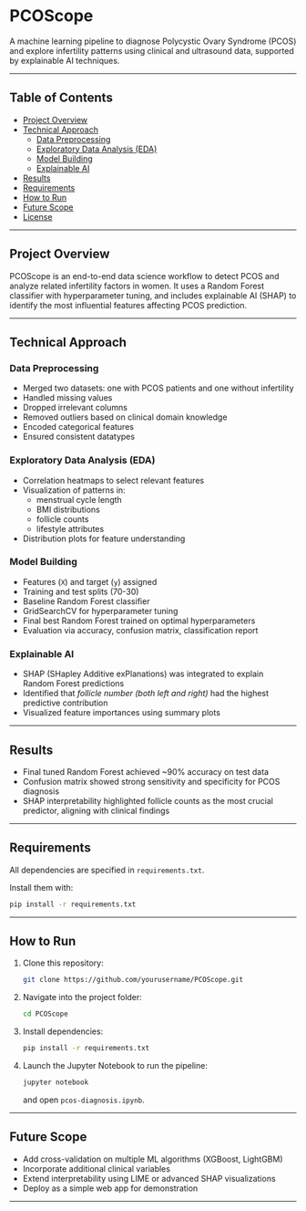 # PCOScope

A machine learning pipeline to diagnose Polycystic Ovary Syndrome (PCOS) and explore infertility patterns using clinical and ultrasound data, supported by explainable AI techniques.

---

## Table of Contents

- [Project Overview](#project-overview)
- [Technical Approach](#technical-approach)
  - [Data Preprocessing](#data-preprocessing)
  - [Exploratory Data Analysis (EDA)](#exploratory-data-analysis-eda)
  - [Model Building](#model-building)
  - [Explainable AI](#explainable-ai)
- [Results](#results)
- [Requirements](#requirements)
- [How to Run](#how-to-run)
- [Future Scope](#future-scope)
- [License](#license)

---

## Project Overview

PCOScope is an end-to-end data science workflow to detect PCOS and analyze related infertility factors in women. It uses a Random Forest classifier with hyperparameter tuning, and includes explainable AI (SHAP) to identify the most influential features affecting PCOS prediction.

---

## Technical Approach

### Data Preprocessing

- Merged two datasets: one with PCOS patients and one without infertility
- Handled missing values
- Dropped irrelevant columns
- Removed outliers based on clinical domain knowledge
- Encoded categorical features
- Ensured consistent datatypes

### Exploratory Data Analysis (EDA)

- Correlation heatmaps to select relevant features
- Visualization of patterns in:
  - menstrual cycle length
  - BMI distributions
  - follicle counts
  - lifestyle attributes
- Distribution plots for feature understanding

### Model Building

- Features (`X`) and target (`y`) assigned
- Training and test splits (70-30)
- Baseline Random Forest classifier
- GridSearchCV for hyperparameter tuning
- Final best Random Forest trained on optimal hyperparameters
- Evaluation via accuracy, confusion matrix, classification report

### Explainable AI

- SHAP (SHapley Additive exPlanations) was integrated to explain Random Forest predictions
- Identified that *follicle number (both left and right)* had the highest predictive contribution
- Visualized feature importances using summary plots

---

## Results

- Final tuned Random Forest achieved ~90% accuracy on test data
- Confusion matrix showed strong sensitivity and specificity for PCOS diagnosis
- SHAP interpretability highlighted follicle counts as the most crucial predictor, aligning with clinical findings

---

## Requirements

All dependencies are specified in `requirements.txt`.

Install them with:

```bash
pip install -r requirements.txt
```

---

## How to Run

1. Clone this repository:
   ```bash
   git clone https://github.com/yourusername/PCOScope.git
   ```
2. Navigate into the project folder:
   ```bash
   cd PCOScope
   ```
3. Install dependencies:
   ```bash
   pip install -r requirements.txt
   ```
4. Launch the Jupyter Notebook to run the pipeline:
   ```bash
   jupyter notebook
   ```
   and open `pcos-diagnosis.ipynb`.

---

## Future Scope

- Add cross-validation on multiple ML algorithms (XGBoost, LightGBM)
- Incorporate additional clinical variables
- Extend interpretability using LIME or advanced SHAP visualizations
- Deploy as a simple web app for demonstration

---

